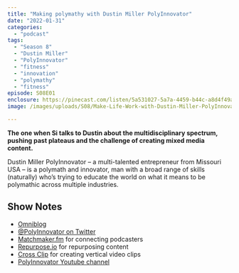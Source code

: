 ```yaml
---
title: "Making polymathy with Dustin Miller PolyInnovator"
date: "2022-01-31"
categories: 
  - "podcast"
tags: 
  - "Season 8"
  - "Dustin Miller"
  - "PolyInnovator"
  - "fitness"
  - "innovation"
  - "polymathy"
  - "fitness"
episode: S08E01
enclosure: https://pinecast.com/listen/5a531027-5a7a-4459-b44c-a8d4f49a6a2f.mp3
image: /images/uploads/S08/Make-Life-Work-with-Dustin-Miller-PolyInnovator.jpg

---
```


**The one when Si talks to Dustin about the multidisciplinary spectrum, pushing past plateaus and the challenge of creating mixed media content.**

Dustin Miller PolyInnovator – a multi-talented entrepreneur from Missouri USA – is a polymath and innovator, man with a broad range of skills (naturally) who’s trying to educate the world on what it means to be polymathic across multiple industries.

## Show Notes

- [Omniblog](https://polyinnovator.space)
- [@PolyInnovator on Twitter](https://twitter.com/polyinnovator)
- [Matchmaker.fm](https://www.matchmaker.fm/) for connecting podcasters
- [Repurpose.io](http://Repurpose.io) for repurposing content
- [Cross Clip](https://crossclip.com/) for creating vertical video clips
- [PolyInnovator Youtube channel](https://www.youtube.com/channel/UC8CiDSb1peL5f8XD45ErmnQ)
